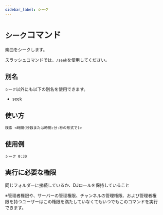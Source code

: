 ```yaml
---
sidebar_label: シーク
---
```

# `シーク`コマンド
楽曲をシークします。

スラッシュコマンドでは、`/seek`を使用してください。

## 別名
`シーク`以外にも以下の別名を使用できます。

- seek

## 使い方
```
検索 <時間(秒数または時間:分:秒の形式で)>
```

## 使用例
```
シーク 0:30
```


## 実行に必要な権限
同じフォルダーに接続しているか、DJロールを保持していること

※管理者権限や、サーバーの管理権限、チャンネルの管理権限、および管理者権限を持つユーザーはこの権限を満たしていなくてもいつでもこのコマンドを実行できます。
  
